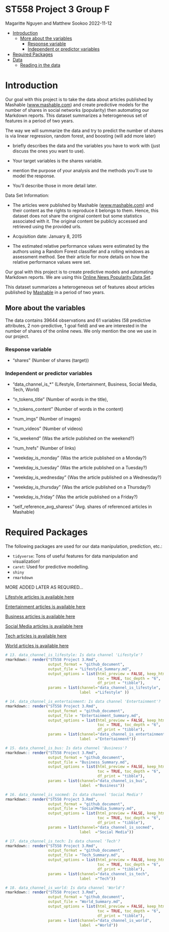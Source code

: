 ST558 Project 3 Group F
================
Magaritte Nguyen and Matthew Sookoo
2022-11-12

-   <a href="#introduction" id="toc-introduction">Introduction</a>
    -   <a href="#more-about-the-variables"
        id="toc-more-about-the-variables">More about the variables</a>
        -   <a href="#response-variable" id="toc-response-variable">Response
            variable</a>
        -   <a href="#independent-or-predictor-variables"
            id="toc-independent-or-predictor-variables">Independent or predictor
            variables</a>
-   <a href="#required-packages" id="toc-required-packages">Required
    Packages</a>
-   <a href="#data" id="toc-data">Data</a>
    -   <a href="#reading-in-the-data" id="toc-reading-in-the-data">Reading in
        the data</a>

<!-- setup -->

# Introduction

Our goal with this project is to take the data about articles published
by Mashable (www.mashable.com) and create predictive models for the
number of shares in social networks (popularity) then automating our
Markdown reports. This dataset summarizes a heterogeneous set of
features in a period of two years.

The way we will summarize the data and try to predict the number of
shares is via linear regression, random forest, and boosting (will add
more later)

-   briefly describes the data and the variables you have to work with
    (just discuss the ones you want to use).

-   Your target variables is the shares variable.

-   mention the purpose of your analysis and the methods you’ll use to
    model the response.

-   You’ll describe those in more detail later.

Data Set Information:

-   The articles were published by Mashable (www.mashable.com) and their
    content as the rights to reproduce it belongs to them. Hence, this
    dataset does not share the original content but some statistics
    associated with it. The original content be publicly accessed and
    retrieved using the provided urls.

-   Acquisition date: January 8, 2015

-   The estimated relative performance values were estimated by the
    authors using a Random Forest classifier and a rolling windows as
    assessment method. See their article for more details on how the
    relative performance values were set.

Our goal with this project is to create predictive models and automating
Markdown reports. We are using this [Online News Popularity Data
Set](https://archive.ics.uci.edu/ml/datasets/Online+News+Popularity).

This dataset summarizes a heterogeneous set of features about articles
published by [Mashable](http://www.mashable.com) in a period of two
years.

## More about the variables

The data contains 39644 observations and 61 variables (58 predictive
attributes, 2 non-predictive, 1 goal field) and we are interested in the
number of shares of the online news. We only mention the one we use in
our project.

### Response variable

-   “shares” (Number of shares (target))

### Independent or predictor variables

-   “data_channel_is\_\*” (Lifestyle, Entertainment, Business, Social
    Media, Tech, World)

-   “n_tokens_title” (Number of words in the title),

-   “n_tokens_content” (Number of words in the content)

-   “num_imgs” (Number of images)

-   “num_videos” (Number of videos)

-   “is_weekend” (Was the article published on the weekend?)

-   “num_hrefs” (Number of links)

-   “weekday_is_monday” (Was the article published on a Monday?)

-   “weekday_is_tuesday” (Was the article published on a Tuesday?)

-   “weekday_is_wednesday” {Was the article published on a Wednesday?)

-   “weekday_is_thursday” (Was the article published on a Thursday?)

-   “weekday_is_friday” (Was the article published on a Friday?)

-   “self_reference_avg_sharess” (Avg. shares of referenced articles in
    Mashable)

# Required Packages

The following packages are used for our data manipulation, prediction,
etc.:

-   `tidyverse`: Tons of useful features for data manipulation and
    visualization!
-   `caret`: Used for predictive modelling.
-   `shiny`
-   `rmarkdown`

MORE ADDED LATER AS REQUIRED…

<!-- 6 Links for the Rendered Files -->

[Lifestyle articles is available here](Lifestyle_Summary.html)

[Entertainment articles is available here](Entertainment_Summary.html)

[Business articles is available here](Business_Summary.html)

[Social Media articles is available here](SocialMedia_Summary.html)

[Tech articles is available here](Tech_Summary.html)

[World articles is available here](World_Summary.html)

<!-- Render Code -->

```r
# 13. data_channel_is_lifestyle: Is data channel 'Lifestyle'?
rmarkdown:: render("ST558 Project 3.Rmd",
                   output_format = "github_document",
                   output_file = "Lifestyle_Summary.md",
                   output_options = list(html_preview = FALSE, keep_html = FALSE, 
                                         toc = TRUE, toc_depth = "6", 
                                         df_print = "tibble"), 
                   params = list(channel="data_channel_is_lifestyle", 
                                 label  ="Lifestyle" ))

# 14. data_channel_is_entertainment: Is data channel 'Entertainment'?
rmarkdown:: render("ST558 Project 3.Rmd",
                   output_format = "github_document",
                   output_file = "Entertainment_Summary.md",
                   output_options = list(html_preview = FALSE, keep_html = FALSE, 
                                         toc = TRUE, toc_depth = "6", 
                                         df_print = "tibble"), 
                   params = list(channel="data_channel_is_entertainment",
                                 label  ="Entertainment"))

# 15. data_channel_is_bus: Is data channel 'Business'?
rmarkdown:: render("ST558 Project 3.Rmd",
                   output_format = "github_document",
                   output_file = "Business_Summary.md",
                   output_options = list(html_preview = FALSE, keep_html = FALSE, 
                                         toc = TRUE, toc_depth = "6", 
                                         df_print = "tibble"), 
                   params = list(channel="data_channel_is_bus",
                                 label  ="Business"))

# 16. data_channel_is_socmed: Is data channel 'Social Media'?
rmarkdown:: render("ST558 Project 3.Rmd",
                   output_format = "github_document",
                   output_file = "SocialMedia_Summary.md",
                   output_options = list(html_preview = FALSE, keep_html = FALSE, 
                                         toc = TRUE, toc_depth = "6", 
                                         df_print = "tibble"), 
                   params = list(channel="data_channel_is_socmed", 
                                 label  ="Social Media"))

# 17. data_channel_is_tech: Is data channel 'Tech'?
rmarkdown:: render("ST558 Project 3.Rmd",
                   output_format = "github_document",
                   output_file = "Tech_Summary.md",
                   output_options = list(html_preview = FALSE, keep_html = FALSE, 
                                         toc = TRUE, toc_depth = "6", 
                                         df_print = "tibble"), 
                   params = list(channel="data_channel_is_tech",
                                 label  ="Tech"))

# 18. data_channel_is_world: Is data channel 'World'?
rmarkdown:: render("ST558 Project 3.Rmd",
                   output_format = "github_document",
                   output_file = "World_Summary.md",
                   output_options = list(html_preview = FALSE, keep_html = FALSE, 
                                         toc = TRUE, toc_depth = "6", 
                                         df_print = "tibble"), 
                   params = list(channel="data_channel_is_world",
                                 label  ="World"))
```

